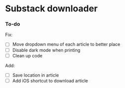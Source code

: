 # Substack downloader

### To-do

Fix:
- [ ] Move dropdown menu of each article to better place
- [ ] Disable dark mode when printing
- [ ] Clean up code

Add:
- [ ] Save location in article
- [ ] Add iOS shortcut to download article
